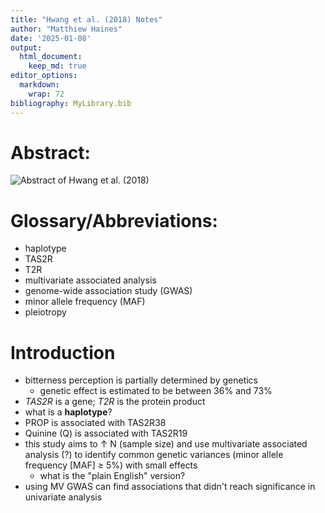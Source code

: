 ```yaml
---
title: "Hwang et al. (2018) Notes"
author: "Matthiew Haines"
date: '2025-01-08'
output: 
  html_document:
    keep_md: true
editor_options: 
  markdown: 
    wrap: 72
bibliography: MyLibrary.bib
---
```

# Abstract: 
![*Abstract of Hwang et al. (2018)*](C:/Users/Matthiew/Documents/Research/Candidacy/JournalClub/CandidacyJournalClub/Hwang18Abstract.png)  

# Glossary/Abbreviations:
- haplotype  
- TAS2R  
- T2R  
- multivariate associated analysis  
- genome-wide association study (GWAS)  
- minor allele frequency (MAF)  
- pleiotropy  
  
# Introduction  
- bitterness perception is partially determined by genetics  
  + genetic effect is estimated to be between 36% and 73%
- *TAS2R* is a gene; *T2R* is the protein product
- what is a **haplotype**?
- PROP is associated with TAS2R38
- Quinine (Q) is associated with TAS2R19
- this study aims to $\uparrow$ N (sample size) and use multivariate associated analysis (?) to identify common genetic variances (minor allele frequency [MAF] $\geq$ 5%) with small effects  
  + what is the "plain English" version?
- using MV GWAS can find associations that didn't reach significance in univariate analysis
